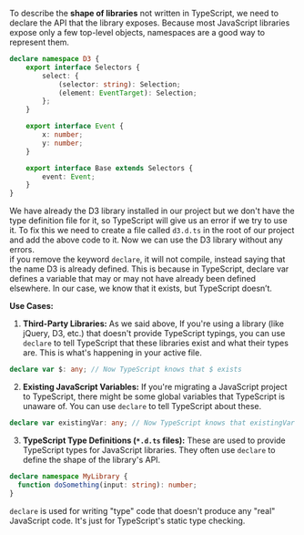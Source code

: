 To describe the **shape of libraries** not written in TypeScript, we need to declare the API that the library exposes. Because most JavaScript libraries expose only a few top-level objects, namespaces are a good way to represent them.
  
```typescript
declare namespace D3 {
    export interface Selectors {
        select: {
            (selector: string): Selection;
            (element: EventTarget): Selection;
        };
    }

    export interface Event {
        x: number;
        y: number;
    }

    export interface Base extends Selectors {
        event: Event;
    }
}
```

We have already the D3 library installed in our project but we don't have the type definition file for it, so TypeScript will give us an error if we try to use it. To fix this we need to create a file called ```d3.d.ts``` in the root of our project and add the above code to it. Now we can use the D3 library without any errors. <br/>
if you remove the keyword ```declare```, it will not compile, instead saying that the name D3 is already defined. This is because in TypeScript, declare var defines a variable that may or may not have already been defined elsewhere. In our case, we know that it exists, but TypeScript doesn’t.

**Use Cases:** 

1. **Third-Party Libraries:** As we said above, If you're using a library (like jQuery, D3, etc.) that doesn't provide TypeScript typings, you can use `declare` to tell TypeScript that these libraries exist and what their types are. This is what's happening in your active file.

```typescript
declare var $: any; // Now TypeScript knows that $ exists
```

2. **Existing JavaScript Variables:** If you're migrating a JavaScript project to TypeScript, there might be some global variables that TypeScript is unaware of. You can use `declare` to tell TypeScript about these.

```typescript
declare var existingVar: any; // Now TypeScript knows that existingVar exists
```

3. **TypeScript Type Definitions (`*.d.ts` files):** These are used to provide TypeScript types for JavaScript libraries. They often use `declare` to define the shape of the library's API.

```typescript
declare namespace MyLibrary {
  function doSomething(input: string): number;
}
```

`declare` is used for writing "type" code that doesn't produce any "real" JavaScript code. It's just for TypeScript's static type checking.